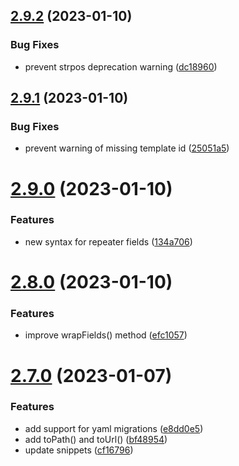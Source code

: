 ## [2.9.2](https://github.com/baumrock/RockMigrations/compare/v2.9.1...v2.9.2) (2023-01-10)


### Bug Fixes

* prevent strpos deprecation warning ([dc18960](https://github.com/baumrock/RockMigrations/commit/dc18960a2ed76bcb9ce9b97d3281c39c909cb245))



## [2.9.1](https://github.com/baumrock/RockMigrations/compare/v2.9.0...v2.9.1) (2023-01-10)


### Bug Fixes

* prevent warning of missing template id ([25051a5](https://github.com/baumrock/RockMigrations/commit/25051a59a1a73ece93a9dc6e2b23859ab7f9e87b))



# [2.9.0](https://github.com/baumrock/RockMigrations/compare/v2.8.0...v2.9.0) (2023-01-10)


### Features

* new syntax for repeater fields ([134a706](https://github.com/baumrock/RockMigrations/commit/134a706b8289b950f09c4ce7acefec06cbd4bcf6))



# [2.8.0](https://github.com/baumrock/RockMigrations/compare/v2.7.0...v2.8.0) (2023-01-10)


### Features

* improve wrapFields() method ([efc1057](https://github.com/baumrock/RockMigrations/commit/efc1057d05e9dab6e1677537bf4b01595fb4f7bf))



# [2.7.0](https://github.com/baumrock/RockMigrations/compare/v2.6.0...v2.7.0) (2023-01-07)


### Features

* add support for yaml migrations ([e8dd0e5](https://github.com/baumrock/RockMigrations/commit/e8dd0e59fdb141778b7b1d3f84a23467d7dd53f9))
* add toPath() and toUrl() ([bf48954](https://github.com/baumrock/RockMigrations/commit/bf48954349db491b40c7a7242bad11e4a07b34c0))
* update snippets ([cf16796](https://github.com/baumrock/RockMigrations/commit/cf167967be341e6c2a9bfdf93b8ce31310b76cb7))




